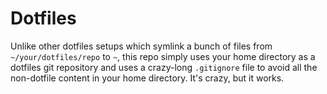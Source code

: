 # Dotfiles

Unlike other dotfiles setups which symlink a bunch of files from `~/your/dotfiles/repo` to `~`, this repo simply uses your home directory as a dotfiles git repository and uses a crazy-long `.gitignore` file to avoid all the non-dotfile content in your home directory. It's crazy, but it works.
